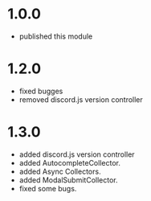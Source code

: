 # 1.0.0
- published this module

# 1.2.0
- fixed bugges
- removed discord.js version controller

# 1.3.0
- added discord.js version controller
- added AutocompleteCollector.
- added Async Collectors.
- added ModalSubmitCollector.
- fixed some bugs.